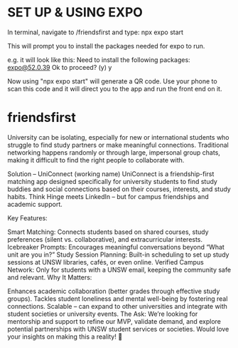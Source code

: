 # SET UP & USING EXPO
In terminal, navigate to /friendsfirst and type:
npx expo start

This will prompt you to install the packages needed for expo to run.

e.g. it will look like this:
Need to install the following packages:
expo@52.0.39
Ok to proceed? (y) y

Now using "npx expo start" will generate a QR code. Use your phone to scan this code and it will direct you to the app and run the front end on it.

# friendsfirst

University can be isolating, especially for new or international students who struggle to find study partners or make meaningful connections. Traditional networking happens randomly or through large, impersonal group chats, making it difficult to find the right people to collaborate with.

Solution – UniConnect (working name)
UniConnect is a friendship-first matching app designed specifically for university students to find study buddies and social connections based on their courses, interests, and study habits. Think Hinge meets LinkedIn – but for campus friendships and academic support.

Key Features:

Smart Matching: Connects students based on shared courses, study preferences (silent vs. collaborative), and extracurricular interests.
Icebreaker Prompts: Encourages meaningful conversations beyond “What unit are you in?”
Study Session Planning: Built-in scheduling to set up study sessions at UNSW libraries, cafés, or even online.
Verified Campus Network: Only for students with a UNSW email, keeping the community safe and relevant.
Why It Matters:

Enhances academic collaboration (better grades through effective study groups).
Tackles student loneliness and mental well-being by fostering real connections.
Scalable – can expand to other universities and integrate with student societies or university events.
The Ask:
We’re looking for mentorship and support to refine our MVP, validate demand, and explore potential partnerships with UNSW student services or societies. Would love your insights on making this a reality! 🚀